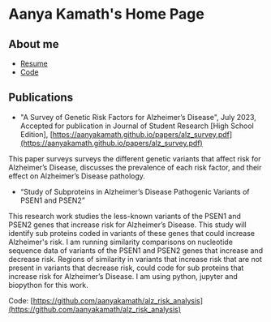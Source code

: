 # Aanya Kamath's Home Page

## About me

* [Resume](https://aanyakamath.github.io/resume/resume.pdf)
* [Code](https://www.github.com/aanyakamath)

## Publications

* "A Survey of Genetic Risk Factors for Alzheimer’s Disease", July 2023, Accepted for publication in Journal of Student Research [High School Edition], [https://aanyakamath.github.io/papers/alz_survey.pdf](https://aanyakamath.github.io/papers/alz_survey.pdf)

This paper surveys surveys the different genetic variants that affect risk for Alzheimer’s Disease, discusses the prevalence of each risk factor, and their effect on Alzheimer’s Disease pathology.

* “Study of Subproteins in Alzheimer’s Disease Pathogenic Variants of PSEN1 and PSEN2”

This research work studies the less-known variants of the PSEN1 and PSEN2 genes that increase risk for Alzheimer’s Disease. This study will identify sub proteins coded in variants of these genes that could increase Alzheimer's risk. I am running similarity comparisons on nucleotide sequence data of variants of the PSEN1 and PSEN2 genes that increase and decrease risk. Regions of similarity in variants that increase risk that are not present in variants that decrease risk, could code for sub proteins that increase risk for Alzheimer’s Disease. I am using python, jupyter and biopython for this work.

Code: [https://github.com/aanyakamath/alz_risk_analysis](https://github.com/aanyakamath/alz_risk_analysis)
  
